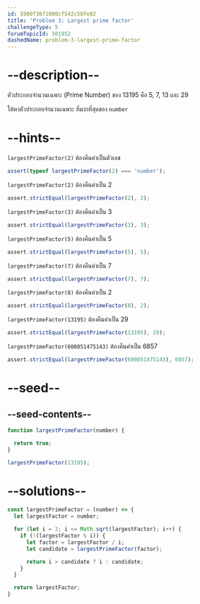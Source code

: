 ```yaml
---
id: 5900f36f1000cf542c50fe82
title: 'Problem 3: Largest prime factor'
challengeType: 5
forumTopicId: 301952
dashedName: problem-3-largest-prime-factor
---
```


# --description--

ตัวประกอบจำนวนเฉพาะ (Prime Number) ของ 13195 คือ 5, 7, 13 และ 29

ให้หาตัวประกอบจำนวนเฉพาะ ที่มากที่สุดของ `number`

# --hints--

`largestPrimeFactor(2)` ต้องคืนค่าเป็นตัวเลข

```js
assert(typeof largestPrimeFactor(2) === 'number');
```

`largestPrimeFactor(2)` ต้องคืนค่าเป็น 2

```js
assert.strictEqual(largestPrimeFactor(2), 2);
```

`largestPrimeFactor(3)` ต้องคืนค่าเป็น 3

```js
assert.strictEqual(largestPrimeFactor(3), 3);
```

`largestPrimeFactor(5)` ต้องคืนค่าเป็น 5

```js
assert.strictEqual(largestPrimeFactor(5), 5);
```

`largestPrimeFactor(7)` ต้องคืนค่าเป็น 7

```js
assert.strictEqual(largestPrimeFactor(7), 7);
```

`largestPrimeFactor(8)` ต้องคืนค่าเป็น 2

```js
assert.strictEqual(largestPrimeFactor(8), 2);
```

`largestPrimeFactor(13195)` ต้องคืนค่าเป็น 29

```js
assert.strictEqual(largestPrimeFactor(13195), 29);
```

`largestPrimeFactor(600851475143)` ต้องคืนค่าเป็น 6857

```js
assert.strictEqual(largestPrimeFactor(600851475143), 6857);
```

# --seed--

## --seed-contents--

```js
function largestPrimeFactor(number) {

  return true;
}

largestPrimeFactor(13195);
```

# --solutions--

```js
const largestPrimeFactor = (number) => {
  let largestFactor = number;

  for (let i = 2; i <= Math.sqrt(largestFactor); i++) {
    if (!(largestFactor % i)) {
      let factor = largestFactor / i;
      let candidate = largestPrimeFactor(factor);

      return i > candidate ? i : candidate;
    }
  }

  return largestFactor;
}
```
